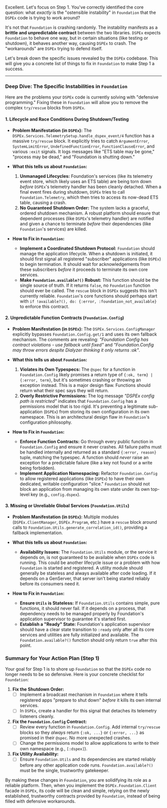 Excellent. Let's focus on Step 1. You've correctly identified the core question: what *exactly* is the "ostensible instability" in `Foundation` that the `DSPEx` code is trying to work around?

It's not that `Foundation` is crashing randomly. The instability manifests as a **brittle and unpredictable contract** between the two libraries. `DSPEx` expects `Foundation` to behave one way, but in certain situations (like testing or shutdown), it behaves another way, causing `DSPEx` to crash. The "workarounds" are `DSPEx` trying to defend itself.

Let's break down the specific issues revealed by the `DSPEx` codebase. This will give you a concrete list of things to fix in `Foundation` to make Step 1 a success.

---

### Deep Dive: The Specific Instabilities in `Foundation`

Here are the problems your `DSPEx` code is currently solving with "defensive programming." Fixing these in `Foundation` will allow you to remove the complex `try/rescue` blocks from `DSPEx`.

#### 1. Lifecycle and Race Conditions During Shutdown/Testing

*   **Problem Manifestation (in `DSPEx`):**
    The `DSPEx.Services.TelemetrySetup.handle_dspex_event/4` function has a massive `try/rescue` block. It explicitly tries to catch `ArgumentError`, `SystemLimitError`, `UndefinedFunctionError`, `FunctionClauseError`, and various `:exit` signals. It logs messages like "ETS table may be gone," "process may be dead," and "Foundation is shutting down."

*   **What this tells us about `Foundation`:**
    1.  **Unmanaged Lifecycles:** Foundation's services (like its telemetry event store, which likely uses an ETS table) are being torn down *before* `DSPEx`'s telemetry handler has been cleanly detached. When a final event fires during shutdown, `DSPEx` tries to call `Foundation.Telemetry`, which then tries to access its now-dead ETS table, causing a crash.
    2.  **No Guaranteed Shutdown Order:** The system lacks a graceful, ordered shutdown mechanism. A robust platform should ensure that dependent processes (like `DSPEx`'s telemetry handler) are notified and given a chance to terminate *before* their dependencies (like `Foundation`'s services) are killed.

*   **How to Fix in `Foundation`:**
    *   **Implement a Coordinated Shutdown Protocol:** `Foundation` should manage the application lifecycle. When a shutdown is initiated, it should first signal all registered "subscriber" applications (like `DSPEx`) to begin termination. It should wait for acknowledgements from these subscribers *before* it proceeds to terminate its own core services.
    *   **Make `Foundation.available?()` Robust:** This function should be the single source of truth. If it returns `false`, no `Foundation` function should ever be called. The `rescue` block in `DSPEx` suggests this isn't currently reliable. `Foundation`'s core functions should perhaps start with `if !available?(), do: {:error, :foundation_not_available}` to enforce this contract.

#### 2. Unpredictable Function Contracts (`Foundation.Config`)

*   **Problem Manifestation (in `DSPEx`):**
    The `DSPEx.Services.ConfigManager` explicitly bypasses `Foundation.Config.get/1` and uses its own fallback mechanism. The comments are revealing: *"Foundation Config has contract violations - use fallback until fixed"* and *"Foundation.Config may throw errors despite Dialyzer thinking it only returns :ok"*.

*   **What this tells us about `Foundation`:**
    1.  **Violates its Own Typespecs:** The `@spec` for a function in `Foundation.Config` likely promises a return type of `{:ok, term} | {:error, term}`, but it's sometimes crashing or throwing an exception instead. This is a major design flaw. Functions should return what their spec says they will return.
    2.  **Overly Restrictive Permissions:** The log message *"DSPEx config path is restricted"* indicates that `Foundation.Config` has a permissions model that is too rigid. It's preventing a legitimate sub-application (`DSPEx`) from storing its own configuration in its own namespace. This is an architectural design flaw in `Foundation`'s configuration philosophy.

*   **How to Fix in `Foundation`:**
    *   **Enforce Function Contracts:** Go through every public function in `Foundation.Config` and ensure it never crashes. All failure paths must be handled internally and returned as a standard `{:error, reason}` tuple, matching the typespec. A function should *never* raise an exception for a predictable failure (like a key not found or a write being forbidden).
    *   **Implement Application Namespacing:** Refactor `Foundation.Config` to allow registered applications (like `DSPEx`) to have their own dedicated, writable configuration "slice." `Foundation` should not block an application from managing its own state under its own top-level key (e.g., `config.dspex`).

#### 3. Missing or Unreliable Global Services (`Foundation.Utils`)

*   **Problem Manifestation (in `DSPEx`):**
    Multiple modules (`DSPEx.ClientManager`, `DSPEx.Program`, etc.) have a `rescue` block around calls to `Foundation.Utils.generate_correlation_id()`, providing a fallback implementation.

*   **What this tells us about `Foundation`:**
    *   **Availability Issues:** The `Foundation.Utils` module, or the service it depends on, is not guaranteed to be available when `DSPEx` code is running. This could be another lifecycle issue or a problem with how `Foundation` is started and registered. A utility module should generally be stateless and always available after code loading. If it depends on a GenServer, that server isn't being started reliably before its consumers need it.

*   **How to Fix in `Foundation`:**
    *   **Ensure `Utils` is Stateless:** If `Foundation.Utils` contains simple, pure functions, it should never fail. If it depends on a process, that dependency needs to be managed properly by Foundation's application supervisor to guarantee it's started first.
    *   **Establish a "Ready" State:** Foundation's application supervisor should have a clear state transition to `:ready` only after all its core services and utilities are fully initialized and available. The `Foundation.available?()` function should only return `true` after this point.

### Summary for Your Action Plan (Step 1)

Your goal for Step 1 is to shore up `Foundation` so that the `DSPEx` code no longer needs to be so defensive. Here is your concrete checklist for `Foundation`:

1.  **Fix the Shutdown Order:**
    *   [ ] Implement a broadcast mechanism in `Foundation` where it tells registered apps "prepare to shut down" *before* it kills its own internal services.
    *   [ ] In `DSPEx`, create a handler for this signal that detaches its telemetry listeners cleanly.

2.  **Fix the `Foundation.Config` Contract:**
    *   [ ] Review every function in `Foundation.Config`. Add internal `try/rescue` blocks so they *always* return `{:ok, ...}` or `{:error, ...}` as promised in their `@spec`. No more unexpected crashes.
    *   [ ] Change the permissions model to allow applications to write to their own namespace (e.g., `[:dspex]`).

3.  **Fix Utility Availability:**
    *   [ ] Ensure `Foundation.Utils` and its dependencies are started reliably before any other application code runs. `Foundation.available?()` must be the single, trustworthy gatekeeper.

By making these changes in `Foundation`, you are solidifying its role as a reliable platform. Then, when you implement the `DSPEx.Foundation.Client` facade in `DSPEx`, its code will be clean and simple, relying on the newly established, trustworthy contracts provided by `Foundation`, instead of being filled with defensive workarounds.